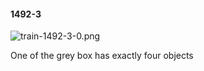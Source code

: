 #### 1492-3
![train-1492-3-0.png](https://github.com/lil-lab/nlvr/raw/master/nlvr/train/images/11/train-1492-3-0.png "train-1492-3-0.png")

One of the grey box has exactly four objects